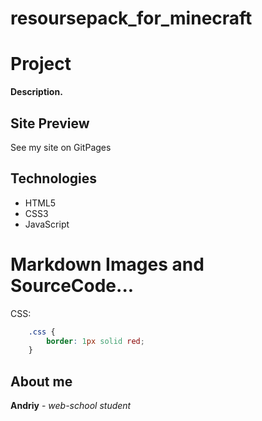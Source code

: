 # resoursepack_for_minecraft

# Project

__Description.__

## Site Preview
See my site on GitPages

## Technologies
- HTML5
- CSS3
- JavaScript        

# Markdown Images and SourceCode...

CSS:
```css
    .css {
        border: 1px solid red;
    }
```

## About me

**Andriy** - _web-school student_